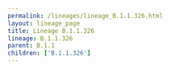 ```yaml
---
permalink: /lineages/lineage_B.1.1.326.html
layout: lineage_page
title: Lineage B.1.1.326
lineage: B.1.1.326
parent: B.1.1
children: ['B.1.1.326']
---
```

